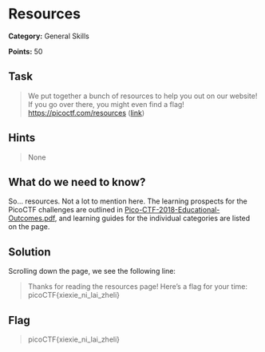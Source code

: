 # Resources

**Category:** General Skills

**Points:** 50

## Task

> We put together a bunch of resources to help you out on our website! If you go over there, you might even find a flag! https://picoctf.com/resources ([link](https://picoctf.com/resources))

## Hints

> None

## What do we need to know?

So... resources. Not a lot to mention here. The learning prospects for the PicoCTF challenges are outlined in [Pico-CTF-2018-Educational-Outcomes.pdf](https://picoctf.com/Pico-CTF-2018-Educational-Outcomes.pdf), and learning guides for the individual categories are listed on the page.

## Solution

Scrolling down the page, we see the following line:

> Thanks for reading the resources page! Here’s a flag for your time: picoCTF{xiexie_ni_lai_zheli}

## Flag

> picoCTF{xiexie_ni_lai_zheli}

 